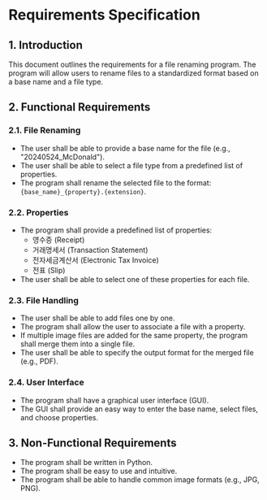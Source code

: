 # Requirements Specification

## 1. Introduction

This document outlines the requirements for a file renaming program. The program will allow users to rename files to a standardized format based on a base name and a file type.

## 2. Functional Requirements

### 2.1. File Renaming

- The user shall be able to provide a base name for the file (e.g., "20240524_McDonald").
- The user shall be able to select a file type from a predefined list of properties.
- The program shall rename the selected file to the format: `{base_name}_{property}.{extension}`.

### 2.2. Properties

- The program shall provide a predefined list of properties:
    - 영수증 (Receipt)
    - 거래명세서 (Transaction Statement)
    - 전자세금계산서 (Electronic Tax Invoice)
    - 전표 (Slip)
- The user shall be able to select one of these properties for each file.

### 2.3. File Handling

- The user shall be able to add files one by one.
- The program shall allow the user to associate a file with a property.
- If multiple image files are added for the same property, the program shall merge them into a single file.
- The user shall be able to specify the output format for the merged file (e.g., PDF).

### 2.4. User Interface

- The program shall have a graphical user interface (GUI).
- The GUI shall provide an easy way to enter the base name, select files, and choose properties.

## 3. Non-Functional Requirements

- The program shall be written in Python.
- The program shall be easy to use and intuitive.
- The program shall be able to handle common image formats (e.g., JPG, PNG).
